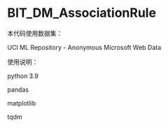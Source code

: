 # BIT_DM_AssociationRule
本代码使用数据集：

UCI ML Repository - Anonymous Microsoft Web Data

使用说明：

python 3.9

pandas

matplotlib

tqdm
